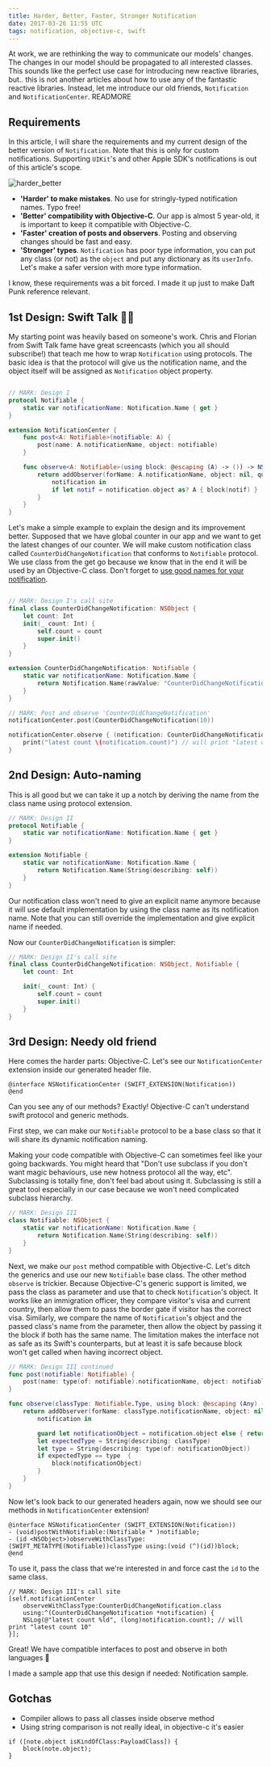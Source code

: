 ```yaml
---
title: Harder, Better, Faster, Stronger Notification
date: 2017-03-26 11:55 UTC
tags: notification, objective-c, swift
---
```


At work, we are rethinking the way to communicate our models' changes. The changes in our model should be propagated to all interested classes. This sounds like the perfect use case for introducing new reactive libraries, but.. this is not another articles about how to use any of the fantastic reactive libraries. Instead, let me introduce our old friends, `Notification` and `NotificationCenter`. READMORE

## Requirements

In this article, I will share the requirements and my current design of the better version of `Notification`. Note that this is only for custom notifications. Supporting `UIKit`'s and other Apple SDK's notifications is out of this article's scope.

![harder_better](blog/2017-03-26-harder-better-faster-stronger-notification/harder_better.jpg "Harder better faster stronger")

* __'Harder' to make mistakes__. No use for stringly-typed notification names. Typo free!
* __'Better' compatibility with Objective-C__. Our app is almost 5 year-old, it is important to keep it compatible with Objective-C.
* __'Faster' creation of posts and observers__. Posting and observing changes should be fast and easy.
* __'Stronger' types__. `Notification` has poor type information, you can put any class (or not) as the `object` and put any dictionary as its `userInfo`. Let's make a safer version with more type information.

I know, these requirements was a bit forced. I made it up just to make Daft Punk reference relevant.

## 1st Design: Swift Talk 👏👏

My starting point was heavily based on someone's work. Chris and Florian from Swift Talk fame have great screencasts (which you all should subscribe!) that teach me how to wrap `Notification` using protocols. The basic idea is that the protocol will give us the notification name, and the object itself will be assigned as `Notification` object property.

```swift

// MARK: Design I
protocol Notifiable {
    static var notificationName: Notification.Name { get }
}

extension NotificationCenter {
    func post<A: Notifiable>(notifiable: A) {
        post(name: A.notificationName, object: notifiable)
    }

    func observe<A: Notifiable>(using block: @escaping (A) -> ()) -> NSObjectProtocol {
        return addObserver(forName: A.notificationName, object: nil, queue: nil) {
            notification in
            if let notif = notification.object as? A { block(notif) }
        }
    }
}
```

Let's make a simple example to explain the design and its improvement better. Supposed that we have global counter in our app and we want to get the latest changes of our counter. We will make custom notification class called `CounterDidChangeNotification` that conforms to `Notifiable` protocol. We use class from the get go because we know that in the end it will be used by an Objective-C class. Don't forget to [use good names for your notification](/blog/en/how-to-name-your-notification.html).

```swift

// MARK: Design I's call site
final class CounterDidChangeNotification: NSObject {
    let count: Int
    init(_ count: Int) {
        self.count = count
        super.init()
    }
}

extension CounterDidChangeNotification: Notifiable {
    static var notificationName: Notification.Name {
        return Notification.Name(rawValue: "CounterDidChangeNotification")
    }
}

// MARK: Post and observe 'CounterDidChangeNotification'
notificationCenter.post(CounterDidChangeNotification(10))

notificationCenter.observe { (notification: CounterDidChangeNotification) in
    print("latest count \(notification.count)") // will print "latest count 10"
}
```

## 2nd Design: Auto-naming

This is all good but we can take it up a notch by deriving the name from the class name using protocol extension.

```swift
// MARK: Design II
protocol Notifiable {
    static var notificationName: Notification.Name { get }
}

extension Notifiable {
    static var notificationName: Notification.Name {
        return Notification.Name(String(describing: self))
    }
}
```

Our notification class won't need to give an explicit name anymore because it will use default implementation by using the class name as its notification name. Note that you can still override the implementation and give explicit name if needed.

Now our `CounterDidChangeNotification` is simpler:

```swift
// MARK: Design II's call site
final class CounterDidChangeNotification: NSObject, Notifiable {
    let count: Int

    init(_ count: Int) {
        self.count = count
        super.init()
    }
}
```

## 3rd Design: Needy old friend

Here comes the harder parts: Objective-C. Let's see our `NotificationCenter` extension inside our generated header file.

```objc
@interface NSNotificationCenter (SWIFT_EXTENSION(Notification))
@end
```

Can you see any of our methods? Exactly! Objective-C can't understand swift protocol and generic methods.

First step, we can make our `Notifiable` protocol to be a base class so that it will share its dynamic notification naming.

Making your code compatible with Objective-C can sometimes feel like your going backwards. You might heard that "Don't use subclass if you don't want magic behaviours, use new hotness protocol all the way, etc". Subclassing is totally fine, don't feel bad about using it. Subclassing is still a great tool especially in our case because we won't need complicated subclass hierarchy.

```swift
// MARK: Design III
class Notifiable: NSObject {
    static var notificationName: Notification.Name {
        return Notification.Name(String(describing: self))
    }
}
```

Next, we make our `post` method compatible with Objective-C. Let's ditch the generics and use our new `Notifiable` base class. The other method `observe` is trickier. Because Objective-C's generic support is limited, we pass the class as parameter and use that to check `Notification`'s object.
It works like an immigration officer, they compare visitor's visa and current country, then allow them to pass the border gate if visitor has the correct visa. Similarly, we compare the name of `Notification`'s object and the passed class's name from the parameter, then allow the object by passing it the block if both has the same name. The limitation makes the interface not as safe as its Swift's counterparts, but at least it is safe because block won't get called when having incorrect object.

```swift
// MARK: Design III continued
func post(notifiable: Notifiable) {
    post(name: type(of: notifiable).notificationName, object: notifiable)
}

func observe(classType: Notifiable.Type, using block: @escaping (Any) -> ()) -> NSObjectProtocol {
    return addObserver(forName: classType.notificationName, object: nil, queue: nil) {
        notification in

        guard let notificationObject = notification.object else { return }
        let expectedType = String(describing: classType)
        let type = String(describing: type(of: notificationObject))
        if expectedType == type  {
            block(notificationObject)
        }
    }
}
```

Now let's look back to our generated headers again, now we should see our methods in `NotificationCenter` extension!

```objc
@interface NSNotificationCenter (SWIFT_EXTENSION(Notification))
- (void)postWithNotifiable:(Notifiable * )notifiable;
- (id <NSObject>)observeWithClassType:(SWIFT_METATYPE(Notifiable))classType using:(void (^)(id))block;
@end
```

To use it, pass the class that we're interested in and force cast the `id` to the same class.

```objc
// MARK: Design III's call site
[self.notificationCenter
    observeWithClassType:CounterDidChangeNotification.class
    using:^(CounterDidChangeNotification *notification) {
    NSLog(@"latest count %ld", (long)notification.count); // will print "latest count 10"
}];
```

Great! We have compatible interfaces to post and observe in both languages 🙌

I made a sample app that use this design if needed: Notification sample.

## Gotchas

* Compiler allows to pass all classes inside observe method
* Using string comparison is not really ideal, in objective-c it's easier

```objc
if ([note.object isKindOfClass:PayloadClass]) {
    block(note.object);
}
```
